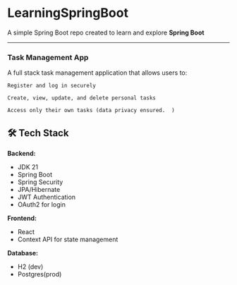 # LearningSpringBoot

A simple Spring Boot repo created to learn and explore **Spring Boot** 

---

###  Task Management App
 

A full stack task management application that allows users to:

    Register and log in securely

    Create, view, update, and delete personal tasks

    Access only their own tasks (data privacy ensured.  )
 
 
## 🛠 Tech Stack

**Backend:**
- JDK 21
- Spring Boot 
- Spring Security
- JPA/Hibernate
- JWT Authentication
- OAuth2 for login

**Frontend:**
- React  
- Context API for state management

**Database:**
- H2  (dev)
- Postgres(prod)
